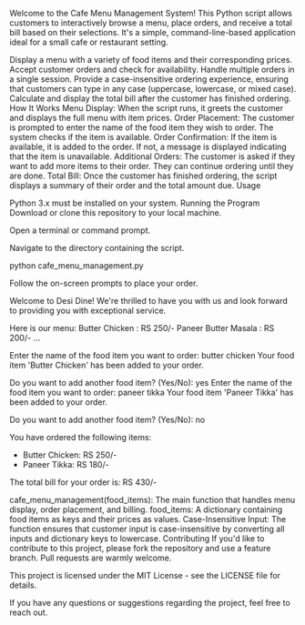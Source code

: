 <!-- Cafe Menu Management -->
Welcome to the Cafe Menu Management System! This Python script allows customers to interactively browse a menu, place orders, and receive a total bill based on their selections. It's a simple, command-line-based application ideal for a small cafe or restaurant setting.

<!-- Features -->
Display a menu with a variety of food items and their corresponding prices.
Accept customer orders and check for availability.
Handle multiple orders in a single session.
Provide a case-insensitive ordering experience, ensuring that customers can type in any case (uppercase, lowercase, or mixed case).
Calculate and display the total bill after the customer has finished ordering.
How It Works
Menu Display: When the script runs, it greets the customer and displays the full menu with item prices.
Order Placement: The customer is prompted to enter the name of the food item they wish to order. The system checks if the item is available.
Order Confirmation: If the item is available, it is added to the order. If not, a message is displayed indicating that the item is unavailable.
Additional Orders: The customer is asked if they want to add more items to their order. They can continue ordering until they are done.
Total Bill: Once the customer has finished ordering, the script displays a summary of their order and the total amount due.
Usage

<!-- Prerequisites -->

Python 3.x must be installed on your system.
Running the Program
Download or clone this repository to your local machine.

Open a terminal or command prompt.

Navigate to the directory containing the script.

<!-- Run the script using the following command: -->

python cafe_menu_management.py


Follow the on-screen prompts to place your order.

<!-- Example output -->

Welcome to Desi Dine! We're thrilled to have you with us and look forward to providing you with exceptional service.

Here is our menu:
Butter Chicken : RS 250/-
Paneer Butter Masala : RS 200/-
...

Enter the name of the food item you want to order: butter chicken
Your food item 'Butter Chicken' has been added to your order.

Do you want to add another food item? (Yes/No): yes
Enter the name of the food item you want to order: paneer tikka
Your food item 'Paneer Tikka' has been added to your order.

Do you want to add another food item? (Yes/No): no

You have ordered the following items:
- Butter Chicken: RS 250/-
- Paneer Tikka: RS 180/-

The total bill for your order is: RS 430/-

<!-- Code Overview -->
cafe_menu_management(food_items): The main function that handles menu display, order placement, and billing.
food_items: A dictionary containing food items as keys and their prices as values.
Case-Insensitive Input: The function ensures that customer input is case-insensitive by converting all inputs and dictionary keys to lowercase.
Contributing
If you'd like to contribute to this project, please fork the repository and use a feature branch. Pull requests are warmly welcome.

<!-- License -->
This project is licensed under the MIT License - see the LICENSE file for details.

<!-- Contact -->
If you have any questions or suggestions regarding the project, feel free to reach out.